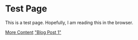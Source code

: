 # Test Page
This is a test page. Hopefully, I am reading this in the browser.

[More Content](/other)
["Blog Post 1"](/content/lol)

